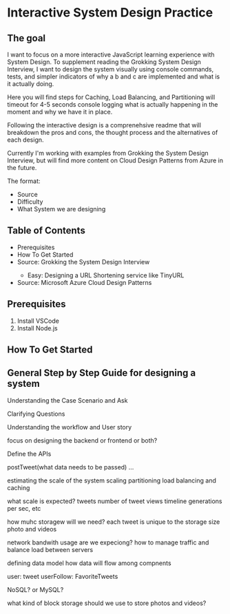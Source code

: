 # Interactive System Design Practice

## The goal

<p>
  I want to focus on a more interactive JavaScript learning experience with System Design. To supplement reading the Grokking System Design Interview, I want to design the system visually using console commands, tests, and simpler indicators of why a b and c are implemented and what is it actually doing.

Here you will find steps for Caching, Load Balancing, and Partitioning will timeout for 4-5 seconds console logging what is actually happening in the moment and why we have it in place.

Following the interactive design is a comprenehsive readme that will breakdown the pros and cons, the thought process and the alternatives of each design.

Currently I'm working with examples from Grokking the System Design Interview, but will find more content on Cloud Design Patterns from Azure in the future.
</p>

The format:
<ul>
  <li>Source</li>
  <li>Difficulty</li>
  <li>What System we are designing</li>
</ul>

## Table of Contents
<ul>
<li>Prerequisites</li>
<li>How To Get Started</li>
<li>Source: Grokking the System Design Interview</li>
<ul>
  <li>Easy: Designing a URL Shortening service like TinyURL</li>
</ul>
<li>Source: Microsoft Azure Cloud Design Patterns</li>
</ul>

## Prerequisites
1. Install VSCode
2. Install Node.js

## How To Get Started

## General Step by Step Guide for designing a system

Understanding the Case Scenario and Ask

Clarifying Questions

Understanding the workflow and User story

focus on designing the backend or frontend or both?

Define the APIs

postTweet(what data needs to be passed)
...

estimating the scale of the system
scaling partitioning load balancing and caching

what scale is expected? tweets number of tweet views timeline generations per sec, etc

how muhc storagew will we need?
each tweet is unique to the storage size photo and videos

network bandwith usage are we expeciong? how to manage traffic and balance load between servers

defining data model
how data will flow among compnents

user:
tweet
userFollow:
FavoriteTweets

NoSQL? or MySQL?

what kind of block storage should we use to store photos and videos?


